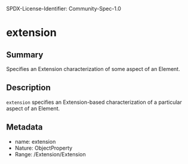 SPDX-License-Identifier: Community-Spec-1.0

# extension

## Summary
Specifies an Extension characterization of some aspect of an Element.


## Description
`extension` specifies an Extension-based characterization of a particular aspect of an Element.


## Metadata
- name: extension
- Nature: ObjectProperty
- Range: /Extension/Extension